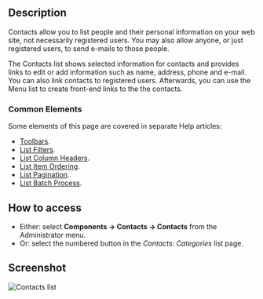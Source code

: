 <!-- Filename: Help4.x:Contacts / Display title: Contacts -->

## Description

Contacts allow you to list people and their personal information on your
web site, not necessarily registered users. You may also allow anyone,
or just registered users, to send e-mails to those people.

The Contacts list shows selected information for contacts and provides
links to edit or add information such as name, address, phone and
e-mail. You can also link contacts to registered users. Afterwards, you
can use the Menu list to create front-end links to the the contacts.

### Common Elements

Some elements of this page are covered in separate Help articles:

* [Toolbars](jdocmanual?article=help/common-elements/toolbars).
* [List Filters](jdocmanual?article=help/common-elements/list-filters).
* [List Column Headers](jdocmanual?article=help/common-elements/list-column-headers).
* [List Item Ordering](jdocmanual?article=help/common-elements/list-ordering).
* [List Pagination](jdocmanual?article=help/common-elements/list-pagination).
* [List Batch Process](jdocmanual?article=help/common-elements/list-batch-process).

## How to access

- Either: select **Components → Contacts → Contacts** from the Administrator menu.
- Or: select the numbered button in the *Contacts: Categories* list page.

## Screenshot

![Contacts list](../../../en/images/contacts/contacts-list.png)

